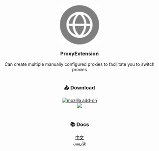 <div align="center">
	<h3>
		<a href="README.md#proxyextension">
			<img src="icons/icon.svg" width="128" alt="🌐" style="display: block;" />
		</a>
		<br>
		ProxyExtension
	</h3>
	Can create multiple manually configured proxies to facilitate you to switch proxies
	<br>
	<br>
	<h3>
		📥 Download
	</h3>
	<a href="https://addons.mozilla.org/en-US/firefox/addon/proxyextension/">
		<img src="https://img.shields.io/amo/v/proxyextension.svg?style=for-the-badge" alt="mozilla add-on" />
	</a>
	<br>
	<a href="https://github.com/Webb-L/ProxyExtensionFirefox/releases/">
		<img src="https://img.shields.io/github/v/release/Webb-L/ProxyExtensionFirefox?style=for-the-badge" />
	</a>
	<br>
	<br>
	<h3>
		📚 Docs
	</h3>
	<a href="docs/README-CN.md">中文</a>
	<br>
		<a href="docs/README-FA.md">فارسی</a>
	<br>
	<br>
</div>
